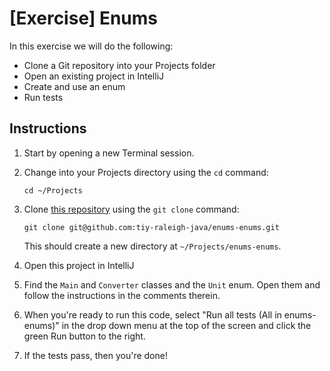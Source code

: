 # [Exercise] Enums

In this exercise we will do the following:

* Clone a Git repository into your Projects folder
* Open an existing project in IntelliJ
* Create and use an enum
* Run tests

## Instructions

1. Start by opening a new Terminal session.

2. Change into your Projects directory using the `cd` command:

	`cd ~/Projects`

3. Clone [this repository](https://github.com/tiy-raleigh-java/enums-enums) using the `git clone` command:

	`git clone git@github.com:tiy-raleigh-java/enums-enums.git`

	This should create a new directory at `~/Projects/enums-enums`.

4. Open this project in IntelliJ

5. Find the `Main` and `Converter` classes and the `Unit` enum. Open them and follow the instructions in the comments therein.

6. When you're ready to run this code, select "Run all tests (All in enums-enums)" in the drop down menu at the top of the screen and click the green Run button to the right.

7. If the tests pass, then you're done!